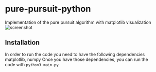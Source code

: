 # pure-pursuit-python
Implementation of the pure pursuit algorithm with matplotlib visualization
![screenshot](https://i.imgur.com/C5Lc5pe.png)

## Installation
In order to run the code you need to have the following dependencies matplotlib, numpy
Once you have those dependencies, you can run the code with `python3 main.py`
